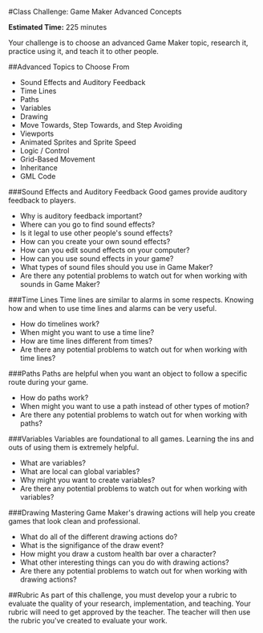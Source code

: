 #Class Challenge: Game Maker Advanced Concepts

**Estimated Time:** 225 minutes

Your challenge is to choose an advanced Game Maker topic, research it, practice using it, and teach it to other people.

##Advanced Topics to Choose From

* Sound Effects and Auditory Feedback
* Time Lines
* Paths
* Variables
* Drawing
* Move Towards, Step Towards, and Step Avoiding
* Viewports
* Animated Sprites and Sprite Speed
* Logic / Control
* Grid-Based Movement
* Inheritance
* GML Code

###Sound Effects and Auditory Feedback
Good games provide auditory feedback to players.

* Why is auditory feedback important?
* Where can you go to find sound effects?
* Is it legal to use other people's sound effects?
* How can you create your own sound effects?
* How can you edit sound effects on your computer?
* How can you use sound effects in your game?
* What types of sound files should you use in Game Maker?
* Are there any potential problems to watch out for when working with sounds in Game Maker?

###Time Lines
Time lines are similar to alarms in some respects. Knowing how and when to use time lines and alarms can be very useful.

* How do timelines work?
* When might you want to use a time line?
* How are time lines different from times?
* Are there any potential problems to watch out for when working with time lines?

###Paths
Paths are helpful when you want an object to follow a specific route during your game.

* How do paths work?
* When might you want to use a path instead of other types of motion?
* Are there any potential problems to watch out for when working with paths?

###Variables
Variables are foundational to all games. Learning the ins and outs of using them is extremely helpful.

* What are variables?
* What are local can global variables?
* Why might you want to create variables?
* Are there any potential problems to watch out for when working with variables?

###Drawing
Mastering Game Maker's drawing actions will help you create games that look clean and professional.

* What do all of the different drawing actions do?
* What is the signifigance of the draw event?
* How might you draw a custom health bar over a character?
* What other interesting things can you do with drawing actions?
* Are there any potential problems to watch out for when working with drawing actions?

##Rubric
As part of this challenge, you must develop your a rubric to evaluate the quality of your research, implementation, and teaching. Your rubric will need to get approved by the teacher. The teacher will then use the rubric you've created to evaluate your work.